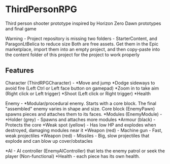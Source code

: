 # ThirdPersonRPG

Third person shooter prototype inspired by Horizon Zero Dawn prototypes and final game

Warning - Project repository is missing two folders - StarterContent, and ParagonLtBelica to reduce size
Both are free assets. Get them in the Epic marketplace, import them into an empty project, and then copy-paste into the content folder of this project for the project to work properly


## Features

Character (ThirdRPGCharacter) - 
	*Move and jump
	*Dodge sideways to avoid fire (Left Ctrl or Left face button on gamepad)
	*Zoom in to take aim (Right click or Left trigger)
	*Shoot (Left click or Right trigger)
	*Health
	
Enemy - 
*Modular/procedural enemy. Starts with a core block. The final "assembled" enemy varies in shape and size.
Core block (EnemyPawn) spawns pieces and attaches them to its faces.
*Modules (EnemyModule) - 
		*Holder (grey) - Spawns and attaches more modules
		*Armour (black) - Protects the core
		*Weak spot (yellow) - Has low HP and explodes when destroyed, damaging modules near it
		*Weapon (red) - Machine gun - Fast, weak projectiles
		*Weapon (red) - Missiles - Big, slow projectiles that explode and can blow up cover/obstacles
	
*AI - AI controller (EnemyAIController) that lets the enemy patrol or seek the player (Non-functional)
*Health - each piece has its own health.
	

